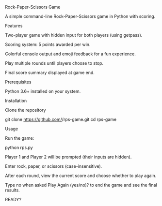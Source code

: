 Rock-Paper-Scissors Game

A simple command-line Rock-Paper-Scissors game in Python with scoring.


Features

Two-player game with hidden input for both players (using getpass).

Scoring system: 5 points awarded per win.

Colorful console output and emoji feedback for a fun experience.

Play multiple rounds until players choose to stop.

Final score summary displayed at game end.


Prerequisites

Python 3.6+ installed on your system.


Installation

Clone the repository

git clone https://github.com/<YourGitHubUsername>/rps-game.git
cd rps-game


Usage

Run the game:

python rps.py

Player 1 and Player 2 will be prompted (their inputs are hidden).

Enter rock, paper, or scissors (case-insensitive).

After each round, view the current score and choose whether to play again.

Type no when asked Play Again (yes/no)? to end the game and see the final results.

READY?
